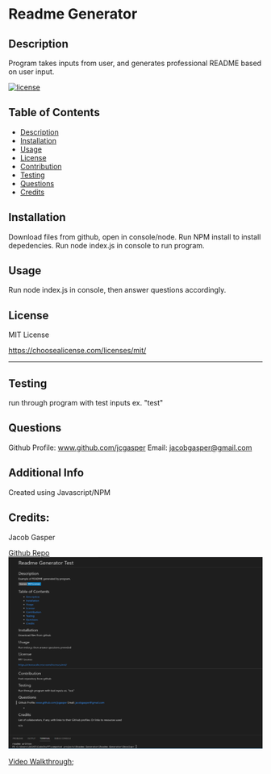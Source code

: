 # Readme Generator
  ## Description

  Program takes inputs from user, and generates professional README based on user input.
  
  
  [![license](https://img.shields.io/badge/license-MITLicense-blue)](https://shields.io)
  
  ## Table of Contents 
  
  
  - [Description](#description)
  - [Installation](#installation)
  - [Usage](#usage)
  - [License](#license)
  - [Contribution](#contribution)
  - [Testing](#testing)
  - [Questions](#questions)
  - [Credits](#credits)
  
  
  ## Installation
  Download files from github, open in console/node. Run NPM install to install depedencies. Run node index.js in console to run program.
  
  ## Usage
  Run node index.js in console, then answer questions accordingly.




  ## License
  MIT License

  https://choosealicense.com/licenses/mit/


  ---
  
  

  ## Testing
  run through program with test inputs ex. "test"  

  ## Questions
  Github Profile: www.github.com/jcgasper
  Email: jacobgasper@gmail.com

 
  ## Additional Info
  Created using Javascript/NPM

  ## Credits:

  Jacob Gasper

  [Github Repo](https://github.com/jcgasper/Readme-Generator "Github Repo")
  ![Screenshot](img\reademescreenshot.png "Screenshot")

  [Video Walkthrough](https://drive.google.com/file/d/1o9IlN-_vgdVahuA1Yug1mf1I02zIcttb/view "Video walkthrough");



 

  